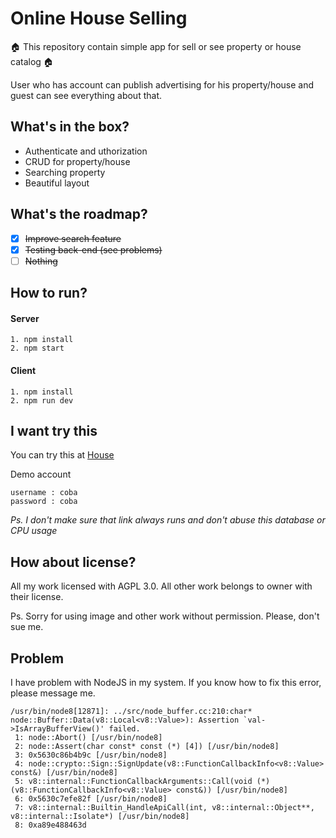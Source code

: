 # Online House Selling

:house: This repository contain simple app for sell or see property or house catalog :house:

User who has account can publish advertising for his property/house and guest can see everything about that.

## What's in the box?

* Authenticate and uthorization
* CRUD for property/house
* Searching property
* Beautiful layout

## What's the roadmap?

- [x] ~~Improve search feature~~
- [x] ~~Testing back-end (see problems)~~
- [ ] ~~Nothing~~

## How to run?

#### Server
```
1. npm install
2. npm start
```

#### Client
```
1. npm install
2. npm run dev
```

## I want try this

You can try this at [House](http://house.dhnlr.com)

Demo account
```
username : coba
password : coba
```

*Ps. I don't make sure that link always runs and don't abuse this database or CPU usage*

## How about license?
All my work licensed with AGPL 3.0. All other work belongs to owner with their license.

Ps. Sorry for using image and other work without permission. Please, don't sue me.

## Problem
I have problem with NodeJS in my system. If you know how to fix this error, please message me.
```
/usr/bin/node8[12871]: ../src/node_buffer.cc:210:char* node::Buffer::Data(v8::Local<v8::Value>): Assertion `val->IsArrayBufferView()' failed.
 1: node::Abort() [/usr/bin/node8]
 2: node::Assert(char const* const (*) [4]) [/usr/bin/node8]
 3: 0x5630c86b4b9c [/usr/bin/node8]
 4: node::crypto::Sign::SignUpdate(v8::FunctionCallbackInfo<v8::Value> const&) [/usr/bin/node8]
 5: v8::internal::FunctionCallbackArguments::Call(void (*)(v8::FunctionCallbackInfo<v8::Value> const&)) [/usr/bin/node8]
 6: 0x5630c7efe82f [/usr/bin/node8]
 7: v8::internal::Builtin_HandleApiCall(int, v8::internal::Object**, v8::internal::Isolate*) [/usr/bin/node8]
 8: 0xa89e488463d
 ```
